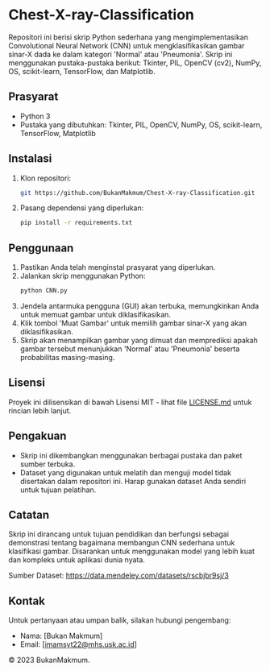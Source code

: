 # Chest-X-ray-Classification

Repositori ini berisi skrip Python sederhana yang mengimplementasikan Convolutional Neural Network (CNN) untuk mengklasifikasikan gambar sinar-X dada ke dalam kategori 'Normal' atau 'Pneumonia'. Skrip ini menggunakan pustaka-pustaka berikut: Tkinter, PIL, OpenCV (cv2), NumPy, OS, scikit-learn, TensorFlow, dan Matplotlib.

## Prasyarat
- Python 3
- Pustaka yang dibutuhkan: Tkinter, PIL, OpenCV, NumPy, OS, scikit-learn, TensorFlow, Matplotlib

## Instalasi
1. Klon repositori:
   ```bash
   git https://github.com/BukanMakmum/Chest-X-ray-Classification.git
   ```
2. Pasang dependensi yang diperlukan:
   ```bash
   pip install -r requirements.txt
   ```
   
## Penggunaan
1. Pastikan Anda telah menginstal prasyarat yang diperlukan.
2. Jalankan skrip menggunakan Python:
   ```bash
   python CNN.py
   ```
3. Jendela antarmuka pengguna (GUI) akan terbuka, memungkinkan Anda untuk memuat gambar untuk diklasifikasikan.
4. Klik tombol 'Muat Gambar' untuk memilih gambar sinar-X yang akan diklasifikasikan.
5. Skrip akan menampilkan gambar yang dimuat dan memprediksi apakah gambar tersebut menunjukkan 'Normal' atau 'Pneumonia' beserta probabilitas masing-masing.

## Lisensi
Proyek ini dilisensikan di bawah Lisensi MIT - lihat file [LICENSE.md](LICENSE.md) untuk rincian lebih lanjut.

## Pengakuan
- Skrip ini dikembangkan menggunakan berbagai pustaka dan paket sumber terbuka.
- Dataset yang digunakan untuk melatih dan menguji model tidak disertakan dalam repositori ini. Harap gunakan dataset Anda sendiri untuk tujuan pelatihan.

## Catatan
Skrip ini dirancang untuk tujuan pendidikan dan berfungsi sebagai demonstrasi tentang bagaimana membangun CNN sederhana untuk klasifikasi gambar. Disarankan untuk menggunakan model yang lebih kuat dan kompleks untuk aplikasi dunia nyata.

Sumber Dataset: https://data.mendeley.com/datasets/rscbjbr9sj/3

## Kontak

Untuk pertanyaan atau umpan balik, silakan hubungi pengembang:
- Nama: [Bukan Makmum]
- Email: [imamsyt22@mhs.usk.ac.id]

© 2023 BukanMakmum.
